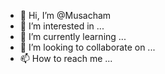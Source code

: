- 👋 Hi, I’m @Musacham
- 👀 I’m interested in ...
- 🌱 I’m currently learning ...
- 💞️ I’m looking to collaborate on ...
- 📫 How to reach me ...

<!---
Musacham/Musacham is a ✨ special ✨ repository because its `README.md` (this file) appears on your GitHub profile.
You can click the Preview link to take a look at your changes.
--->
